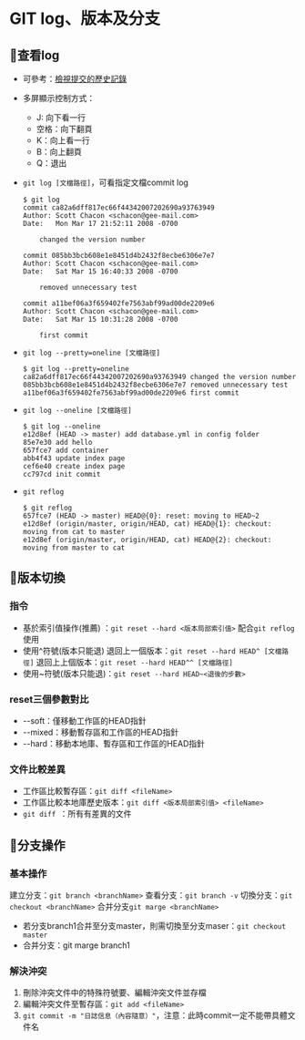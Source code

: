 # GIT log、版本及分支
## 🧾查看log
- 可參考：[檢視提交的歷史記錄](https://git-scm.com/book/zh-tw/v2/Git-%E5%9F%BA%E7%A4%8E-%E6%AA%A2%E8%A6%96%E6%8F%90%E4%BA%A4%E7%9A%84%E6%AD%B7%E5%8F%B2%E8%A8%98%E9%8C%84)
- 多屏顯示控制方式：
	- J: 向下看一行
	- 空格：向下翻頁
	- K：向上看一行
	- B：向上翻頁
	- Q：退出

- `git log [文檔路徑]`，可看指定文檔commit log
	```console
	$ git log
	commit ca82a6dff817ec66f44342007202690a93763949
	Author: Scott Chacon <schacon@gee-mail.com>
	Date:   Mon Mar 17 21:52:11 2008 -0700

		changed the version number

	commit 085bb3bcb608e1e8451d4b2432f8ecbe6306e7e7
	Author: Scott Chacon <schacon@gee-mail.com>
	Date:   Sat Mar 15 16:40:33 2008 -0700

		removed unnecessary test

	commit a11bef06a3f659402fe7563abf99ad00de2209e6
	Author: Scott Chacon <schacon@gee-mail.com>
	Date:   Sat Mar 15 10:31:28 2008 -0700

		first commit
	```

- `git log --pretty=oneline [文檔路徑]`
	```console
	$ git log --pretty=oneline
	ca82a6dff817ec66f44342007202690a93763949 changed the version number
	085bb3bcb608e1e8451d4b2432f8ecbe6306e7e7 removed unnecessary test
	a11bef06a3f659402fe7563abf99ad00de2209e6 first commit
	```

- `git log --oneline [文檔路徑]`
	```console
	$ git log --oneline
	e12d8ef (HEAD -> master) add database.yml in config folder
	85e7e30 add hello
	657fce7 add container
	abb4f43 update index page
	cef6e40 create index page
	cc797cd init commit
	```

- `git reflog`
	```console
	$ git reflog
	657fce7 (HEAD -> master) HEAD@{0}: reset: moving to HEAD~2
	e12d8ef (origin/master, origin/HEAD, cat) HEAD@{1}: checkout: moving from cat to master
	e12d8ef (origin/master, origin/HEAD, cat) HEAD@{2}: checkout: moving from master to cat
	```

## 🧾版本切換
### 指令
- 基於索引值操作(推薦) ：`git reset --hard <版本局部索引值>`
配合`git reflog`使用
- 使用^符號(版本只能退)
退回上一個版本：`git reset --hard HEAD^ [文檔路徑]`
退回上上個版本：`git reset --hard HEAD^^ [文檔路徑]`
- 使用~符號(版本只能退)：`git reset --hard HEAD~<退後的步數>`

### reset三個參數對比
-  \--soft：僅移動工作區的HEAD指針
-  \--mixed：移動暫存區和工作區的HEAD指針
-  \--hard：移動本地庫、暫存區和工作區的HEAD指針

### 文件比較差異
- 工作區比較暫存區：`git diff <fileName>`
- 工作區比較本地庫歷史版本：`git diff <版本局部索引值> <fileName>`
- `git diff `：所有有差異的文件
    
## 🧾分支操作
### 基本操作
建立分支：`git branch <branchName>`
查看分支：`git branch -v`
切換分支：`git checkout <branchName>`
合并分支`git marge <branchName>`
- 若分支branch1合并至分支master，則需切換至分支maser：`git checkout master`
- 合并分支：git marge branch1

### 解決沖突
1.  刪除沖突文件中的特殊符號要、編輯沖突文件並存檔
2.  編輯沖突文件至暫存區：`git add <fileName>`
3.  `git commit -m "日誌信息（內容隨意）"`，注意：此時commit一定不能帶具體文件名